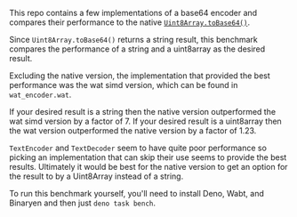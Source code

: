 This repo contains a few implementations of a base64 encoder and compares their performance to the native [`Uint8Array.toBase64()`](https://developer.mozilla.org/en-US/docs/Web/JavaScript/Reference/Global_Objects/Uint8Array/toBase64).

Since `Uint8Array.toBase64()` returns a string result, this benchmark compares the performance of a string and a uint8array as the desired result.

Excluding the native version, the implementation that provided the best performance was the wat simd version, which can be found in `wat_encoder.wat`.

If your desired result is a string then the native version outperformed the wat simd version by a factor of 7. If your desired result is a uint8array then the wat version outperformed the native version by a factor of 1.23.

`TextEncoder` and `TextDecoder` seem to have quite poor performance so picking an implementation that can skip their use seems to provide the best results. Ultimately it would be best for the native version to get an option for the result to by a Uint8Array instead of a string.

To run this benchmark yourself, you'll need to install Deno, Wabt, and Binaryen and then just `deno task bench`.
